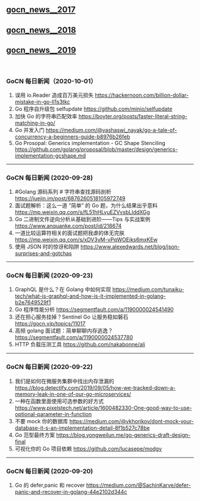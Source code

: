 ## [gocn_news__2017](https://github.com/lubanproj/go_read/blob/master/GoCN_news_2017.md)

## [gocn_news__2018](https://github.com/lubanproj/go_read/blob/master/GoCN_news_2018.md)

## [gocn_news__2019](https://github.com/lubanproj/go_read/blob/master/GoCN_news_2019.md)

<br><h3><p>GoCN 每日新闻（2020-10-01）</p></h3><ol>
<li>误用 io.Reader 造成百万美元损失 <a href="https://hackernoon.com/billion-dollar-mistake-in-go-ll1s3tkc" rel="nofollow" target="_blank">https://hackernoon.com/billion-dollar-mistake-in-go-ll1s3tkc</a>
</li>
<li>Go 程序自升级包 selfupdate <a href="https://github.com/minio/selfupdate" rel="nofollow" target="_blank">https://github.com/minio/selfupdate</a>
</li>
<li>加快 Go 的字符串匹配效率 <a href="https://boyter.org/posts/faster-literal-string-matching-in-go/" rel="nofollow" target="_blank">https://boyter.org/posts/faster-literal-string-matching-in-go/</a>
</li>
<li>Go 并发入门 <a href="https://medium.com/@yashaswi_nayak/go-a-tale-of-concurrency-a-beginners-guide-b8976b26feb" rel="nofollow" target="_blank">https://medium.com/@yashaswi_nayak/go-a-tale-of-concurrency-a-beginners-guide-b8976b26feb</a>
</li>
<li>Go Prosopal: Generics implementation - GC Shape Stenciling <a href="https://github.com/golang/proposal/blob/master/design/generics-implementation-gcshape.md" rel="nofollow" target="_blank">https://github.com/golang/proposal/blob/master/design/generics-implementation-gcshape.md</a>
</li>
</ol><hr><h3>GoCN 每日新闻 (2020-09-28)</h3><ol>
<li>#Golang 源码系列 # 字符串查找源码剖析 <a href="https://juejin.im/post/6876260518105972749" rel="nofollow" target="_blank">https://juejin.im/post/6876260518105972749</a>
</li>
<li>面试题解析：这么一道 “简单” 的 Go 题，为什么结果出乎意料 <a href="https://mp.weixin.qq.com/s/fL51hHLyuEZVvsbLIddXGg" rel="nofollow" target="_blank">https://mp.weixin.qq.com/s/fL51hHLyuEZVvsbLIddXGg</a>
</li>
<li>Go 二进制文件逆向分析从基础到进阶——Tips 与实战案例 <a href="https://www.anquanke.com/post/id/218674" rel="nofollow" target="_blank">https://www.anquanke.com/post/id/218674</a>
</li>
<li>一道比较运算符相关的面试题把我虐的体无完肤 <a href="https://mp.weixin.qq.com/s/xDV3yM-vPqWOEiks6mxKEw" rel="nofollow" target="_blank">https://mp.weixin.qq.com/s/xDV3yM-vPqWOEiks6mxKEw</a>
</li>
<li>使用 JSON 时的惊讶和陷阱 <a href="https://www.alexedwards.net/blog/json-surprises-and-gotchas" rel="nofollow" target="_blank">https://www.alexedwards.net/blog/json-surprises-and-gotchas</a>
</li>
</ol><hr><h3><p>GoCN 每日新闻 (2020-09-23)</p></h3><ol>
<li>GraphQL 是什么？在 Golang 中如何实现 <a href="https://medium.com/tunaiku-tech/what-is-graphql-and-how-is-it-implemented-in-golang-b2e7649529f1" rel="nofollow" target="_blank">https://medium.com/tunaiku-tech/what-is-graphql-and-how-is-it-implemented-in-golang-b2e7649529f1</a>
</li>
<li>Go 程序性能分析 <a href="https://segmentfault.com/a/1190000024541490" rel="nofollow" target="_blank">https://segmentfault.com/a/1190000024541490</a>
</li>
<li>还在担心服务挂掉？Sentinel Go 让服务稳如磐石 <a href="https://gocn.vip/topics/11017" rel="nofollow" target="_blank">https://gocn.vip/topics/11017</a>
</li>
<li>高频 golang 面试题：简单聊聊内存逃逸？<a href="https://segmentfault.com/a/1190000024537780" rel="nofollow" target="_blank">https://segmentfault.com/a/1190000024537780</a>
</li>
<li>HTTP 负载压测工具 <a href="https://github.com/nakabonne/ali" rel="nofollow" target="_blank">https://github.com/nakabonne/ali</a>
</li>
</ol><hr><h3><p>GoCN 每日新闻 (2020-09-22)</p></h3><ol>
<li>我们是如何在微服务集群中找出内存泄漏的 <a href="https://blog.detectify.com/2019/09/05/how-we-tracked-down-a-memory-leak-in-one-of-our-go-microservices/" rel="nofollow" target="_blank">https://blog.detectify.com/2019/09/05/how-we-tracked-down-a-memory-leak-in-one-of-our-go-microservices/</a>
</li>
<li>一种在函数里面使用可选参数的好方式 <a href="https://www.pixelstech.net/article/1600482330-One-good-way-to-use-optional-parameter-in-function" rel="nofollow" target="_blank">https://www.pixelstech.net/article/1600482330-One-good-way-to-use-optional-parameter-in-function</a>
</li>
<li>不要 mock 你的数据库 <a href="https://medium.com/@vkhorikov/dont-mock-your-database-it-s-an-implementation-detail-8f1b527c78be" rel="nofollow" target="_blank">https://medium.com/@vkhorikov/dont-mock-your-database-it-s-an-implementation-detail-8f1b527c78be</a>
</li>
<li>Go 范型最终方案 <a href="https://blog.yongweilun.me/go-generics-draft-design-final" rel="nofollow" target="_blank">https://blog.yongweilun.me/go-generics-draft-design-final</a>
</li>
<li>可视化你的 Go 项目依赖 <a href="https://github.com/lucasepe/modgv" rel="nofollow" target="_blank">https://github.com/lucasepe/modgv</a>
</li>
</ol><hr><h3><p>GoCN 每日新闻 (2020-09-20)</p></h3><ol>
<li>Go 的 defer,panic 和 recover <a href="https://medium.com/@SachinKarve/defer-panic-and-recover-in-golang-44e2102d344c" rel="nofollow" target="_blank">https://medium.com/@SachinKarve/defer-panic-and-recover-in-golang-44e2102d344c</a>